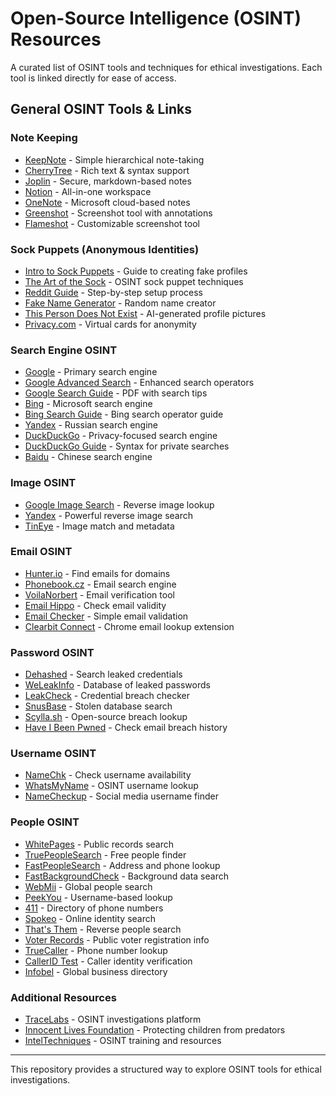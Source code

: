 # Open-Source Intelligence (OSINT) Resources

A curated list of OSINT tools and techniques for ethical investigations. Each tool is linked directly for ease of access.

## **General OSINT Tools & Links**

### **Note Keeping**
- [KeepNote](http://keepnote.org/) - Simple hierarchical note-taking
- [CherryTree](https://www.giuspen.com/cherrytree/) - Rich text & syntax support
- [Joplin](https://joplinapp.org/) - Secure, markdown-based notes
- [Notion](https://www.notion.so/) - All-in-one workspace
- [OneNote](https://onenote.com/) - Microsoft cloud-based notes
- [Greenshot](https://getgreenshot.org/) - Screenshot tool with annotations
- [Flameshot](https://github.com/flameshot-org/flameshot) - Customizable screenshot tool

### **Sock Puppets (Anonymous Identities)**
- [Intro to Sock Puppets](https://web.archive.org/web/20210307173507/https://jakecreps.com/sock-puppets/) - Guide to creating fake profiles
- [The Art of the Sock](https://www.secjuice.com/the-art-of-the-sock-osint-humint/) - OSINT sock puppet techniques
- [Reddit Guide](https://www.reddit.com/r/OSINT/comments/dp70jr/my_process_for_setting_up_anonymous_sockpuppet/) - Step-by-step setup process
- [Fake Name Generator](https://www.fakenamegenerator.com/) - Random name creator
- [This Person Does Not Exist](https://www.thispersondoesnotexist.com/) - AI-generated profile pictures
- [Privacy.com](https://privacy.com/join/LADFC) - Virtual cards for anonymity

### **Search Engine OSINT**
- [Google](https://www.google.com/) - Primary search engine
- [Google Advanced Search](https://www.google.com/advanced_search) - Enhanced search operators
- [Google Search Guide](http://www.googleguide.com/print/adv_op_ref.pdf) - PDF with search tips
- [Bing](https://www.bing.com/) - Microsoft search engine
- [Bing Search Guide](https://www.bruceclay.com/blog/bing-google-advanced-search-operators/) - Bing search operator guide
- [Yandex](https://yandex.com/) - Russian search engine
- [DuckDuckGo](https://duckduckgo.com/) - Privacy-focused search engine
- [DuckDuckGo Guide](https://help.duckduckgo.com/duckduckgo-help-pages/results/syntax/) - Syntax for private searches
- [Baidu](http://www.baidu.com/) - Chinese search engine

### **Image OSINT**
- [Google Image Search](https://images.google.com) - Reverse image lookup
- [Yandex](https://yandex.com) - Powerful reverse image search
- [TinEye](https://tineye.com) - Image match and metadata

### **Email OSINT**
- [Hunter.io](https://hunter.io/) - Find emails for domains
- [Phonebook.cz](https://phonebook.cz/) - Email search engine
- [VoilaNorbert](https://www.voilanorbert.com/) - Email verification tool
- [Email Hippo](https://tools.verifyemailaddress.io/) - Check email validity
- [Email Checker](https://email-checker.net/validate) - Simple email validation
- [Clearbit Connect](https://chrome.google.com/webstore/detail/clearbit-connect-supercha/pmnhcgfcafcnkbengdcanjablaabjplo?hl=en) - Chrome email lookup extension

### **Password OSINT**
- [Dehashed](https://dehashed.com/) - Search leaked credentials
- [WeLeakInfo](https://weleakinfo.to/v2/) - Database of leaked passwords
- [LeakCheck](https://leakcheck.io/) - Credential breach checker
- [SnusBase](https://snusbase.com/) - Stolen database search
- [Scylla.sh](https://scylla.sh/) - Open-source breach lookup
- [Have I Been Pwned](https://haveibeenpwned.com/) - Check email breach history

### **Username OSINT**
- [NameChk](https://namechk.com/) - Check username availability
- [WhatsMyName](https://whatsmyname.app/) - OSINT username lookup
- [NameCheckup](https://namecheckup.com/) - Social media username finder

### **People OSINT**
- [WhitePages](https://www.whitepages.com/) - Public records search
- [TruePeopleSearch](https://www.truepeoplesearch.com/) - Free people finder
- [FastPeopleSearch](https://www.fastpeoplesearch.com/) - Address and phone lookup
- [FastBackgroundCheck](https://www.fastbackgroundcheck.com/) - Background data search
- [WebMii](https://webmii.com/) - Global people search
- [PeekYou](https://peekyou.com/) - Username-based lookup
- [411](https://www.411.com/) - Directory of phone numbers
- [Spokeo](https://www.spokeo.com/) - Online identity search
- [That's Them](https://thatsthem.com/) - Reverse people search
- [Voter Records](https://www.voterrecords.com) - Public voter registration info
- [TrueCaller](https://www.truecaller.com/) - Phone number lookup
- [CallerID Test](https://calleridtest.com/) - Caller identity verification
- [Infobel](https://infobel.com/) - Global business directory

### **Additional Resources**
- [TraceLabs](https://www.tracelabs.org/) - OSINT investigations platform
- [Innocent Lives Foundation](https://www.innocentlivesfoundation.org/) - Protecting children from predators
- [IntelTechniques](https://inteltechniques.com/) - OSINT training and resources

---
This repository provides a structured way to explore OSINT tools for ethical investigations.

